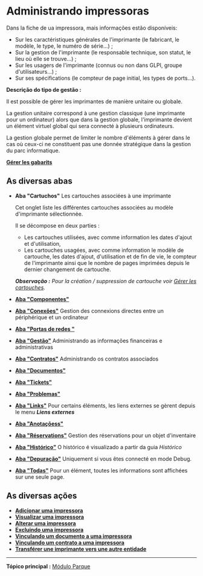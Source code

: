Administrando impressoras
=====================

Dans la fiche de ua impressora, mais informações estão disponíveis:

-   Sur les caractéristiques générales de l'imprimante (le fabricant, le modèle, le type, le numéro de série...) ;
-   Sur la gestion de l'imprimante (le responsable technique, son statut, le lieu où elle se trouve...) ;
-   Sur les usagers de l'imprimante (connus ou non dans GLPI, groupe d'utilisateurs...) ;
-   Sur ses spécifications (le compteur de page initial, les types de ports...).

**Descrição do tipo de gestão :**

Il est possible de gérer les imprimantes de manière unitaire ou globale.

La gestion unitaire correspond à une gestion classique (une imprimante pour un ordinateur) alors que dans la gestion globale, l'imprimante devient un élément virtuel global qui sera connecté à plusieurs ordinateurs.

La gestion globale permet de limiter le nombre d'éléments à gérer dans le cas où ceux-ci ne constituent pas une donnée stratégique dans la gestion du parc informatique.

**[Gérer les gabarits](index.php?fr/Les_différentes_actions/Gérer_les_gabarits.md)**

As diversas abas
----------------------
-   **Aba "Cartuchos"**
     Les cartouches associées à une imprimante

    Cet onglet liste les différentes cartouches associées au modèle d'imprimante sélectionnée.

    Il se décompose en deux parties :

    -   Les cartouches utilisées, avec comme information les dates d'ajout et d'utilisation,
    -   Les cartouches usagées, avec comme information le modèle de cartouche, les dates d'ajout, d'utilisation et de fin de vie, le compteur de l'imprimante ainsi que le nombre de pages imprimées depuis le dernier changement de cartouche.

    ***Observação :** Pour la création / suppression de cartouche voir [Gérer les cartouches](index.php?fr/03_Module_Parc/08_Cartouches "Les cartouches dans GLPI, caractéristiques et utilisation").*

-   **[Aba "Componentes"](index.php?pt/As_diversass_abas/Aba_Componentes.md)**

-   **[Aba "Conexões"](index.php?pt/As_diversass_abas/Aba_Conexoess.md)**
    Gestion des connexions directes entre un périphérique et un ordinateur

-   **[Aba "Portas de redes "](index.php?pt/As_diversas_abas/Aba_Portas_de_redes.md)**

-   **[Aba "Gestão"](index.php?pt/As_diversas_abas/Aba_Gestao.md)**
    Administrando as informações financeiras e administrativas

-   **[Aba "Contratos"](index.php?pt/As_diversas_abas/Aba_Contratos.md)**
    Administrando os contratos associados

-   **[Aba "Documentos"](index.php?pt/Les_différents_onglets/Onglet_Documents.md)**

-   **[Aba "Tickets"](index.php?fr/Les_différents_onglets/Onglet_Tickets.md)**

-   **[Aba "Problemas"](index.php?fr/Les_différents_onglets/Onglet_Problèmes.md)**

-  **[Aba "Links"](index.php?fr/Les_différents_onglets/Onglet_Liens.md)**
     Pour certains éléments, les liens externes se gèrent depuis le menu ***Liens externes***

-   **[Aba "Anotaçõess"](index.php?pt/As_diversas_abas/Aba_Anotacoes.md)**

-   **[Aba "Réservations"](index.php?pt/As_diversas_abas/Onglet_Réservations.md)**
     Gestion des réservations pour un objet d'inventaire

-   **[Aba "Histórico"](index.php?pt/As_diversas_abas/Aba_Historico.md)**
     O histórico é visualizado a partir da guia *Histórico*

-   **[Aba "Depuração"](index.php?pt/As_diversass_abas/Aba_Depuracao.md)**
    Uniquement si vous êtes connecté en mode Debug.

-   **[Aba "Todas"](index.php?pt/As_diversas_abas/Aba_Todas.md)**
     Pour un élément, toutes les informations sont affichées sur une seule page.


As diversas ações
-----------------------
-   **[Adicionar uma impressora](index.php?pt/As_diversas_acoes/Criando_um_novo_objeto.md)**
-   **[Visualizar uma impressora](index.php?pt/As_diversas_acoes/Visualiser_un_objet.md)**
-   **[Alterar uma impressora](index.php?pr/As_diversas_acoes/Alterando_um_objeto.md)**
-   **[Excluindo uma impressora](index.php?pr/As_diversas_acoes/Excluindo_um_objeto.md)**
-   **[Vinculando um documento a uma impressora](index.php?pr/As_diversas_acoes/Linkando_un_documento_a_un_objeto.md)**
-   **[Vinculando um contrato a uma impressora](index.php?pr/As_diversas_acoes/Linkando_um_contrato_a_um_objeto.md)**
-   **[Transférer une imprimante vers une autre entidade](index.php?pt/As_diversas_acoes/Transférer_un_objet.md)**

-------
**Tópico principal :** [Módulo Parque](index.php?pt/03_Modulo_Parque/01_Modulo_Parque.md "Módulo Parque da GLPI")
